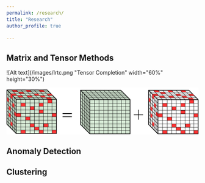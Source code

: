 ```yaml
---
permalink: /research/
title: "Research"
author_profile: true

---
```


## Matrix and Tensor Methods

![Alt text](/images/lrtc.png "Tensor Completion" width="60%" height="30%")

![Alt text](/images/trpca.png "Tensor Robust PCA")

## Anomaly Detection

## Clustering


